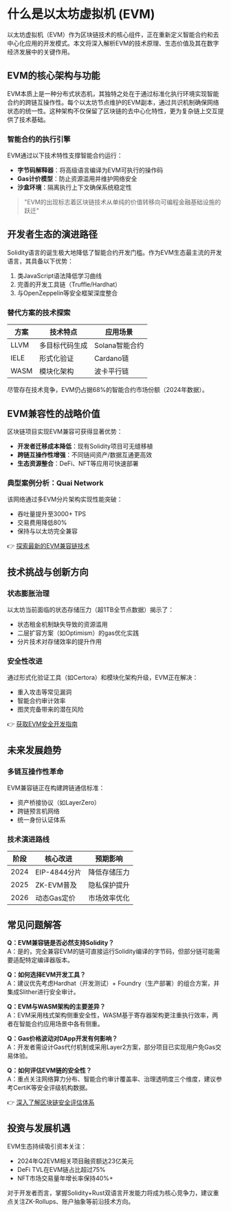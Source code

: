 # 什么是以太坊虚拟机 (EVM)

以太坊虚拟机（EVM）作为区块链技术的核心组件，正在重新定义智能合约和去中心化应用的开发模式。本文将深入解析EVM的技术原理、生态价值及其在数字经济发展中的关键作用。

## EVM的核心架构与功能

EVM本质上是一种分布式状态机，其独特之处在于通过标准化执行环境实现智能合约的跨链互操作性。每个以太坊节点维护的EVM副本，通过共识机制确保网络状态的统一性。这种架构不仅保留了区块链的去中心化特性，更为复杂链上交互提供了技术基础。

### 智能合约的执行引擎
EVM通过以下技术特性支撑智能合约运行：
- **字节码解释器**：将高级语言编译为EVM可执行的操作码
- **Gas计价模型**：防止资源滥用并维护网络安全
- **沙盒环境**：隔离执行上下文确保系统稳定性

> "EVM的出现标志着区块链技术从单纯的价值转移向可编程金融基础设施的跃迁"

## 开发者生态的演进路径

Solidity语言的诞生极大地降低了智能合约开发门槛。作为EVM生态最主流的开发语言，其具备以下优势：
1. 类JavaScript语法降低学习曲线
2. 完善的开发工具链（Truffle/Hardhat）
3. 与OpenZeppelin等安全框架深度整合

### 替代方案的技术探索
| 方案 | 技术特点 | 应用场景 |
|------|----------|----------|
| LLVM | 多目标代码生成 | Solana智能合约 |
| IELE | 形式化验证 | Cardano链 |
| WASM | 模块化架构 | 波卡平行链 |

尽管存在技术竞争，EVM仍占据68%的智能合约市场份额（2024年数据）。

## EVM兼容性的战略价值

区块链项目实现EVM兼容可获得显著优势：
- **开发者迁移成本降低**：现有Solidity项目可无缝移植
- **跨链互操作性增强**：不同链间资产/数据互通更高效
- **生态资源整合**：DeFi、NFT等应用可快速部署

### 典型案例分析：Quai Network
该网络通过多EVM分片架构实现性能突破：
- 吞吐量提升至3000+ TPS
- 交易费用降低80%
- 保持与以太坊完全兼容

👉 [探索最新的EVM兼容链技术](https://bit.ly/okx_welcome)

## 技术挑战与创新方向

### 状态膨胀治理
以太坊当前面临的状态存储压力（超1TB全节点数据）揭示了：
- 状态租金机制缺失导致的资源滥用
- 二层扩容方案（如Optimism）的gas优化实践
- 分片技术对存储效率的提升作用

### 安全性改进
通过形式化验证工具（如Certora）和模块化架构升级，EVM正在解决：
- 重入攻击等常见漏洞
- 智能合约审计效率
- 图灵完备带来的潜在风险

👉 [获取EVM安全开发指南](https://bit.ly/okx_welcome)

## 未来发展趋势

### 多链互操作性革命
EVM兼容链正在构建跨链通信标准：
- 资产桥接协议（如LayerZero）
- 跨链预言机网络
- 统一身份认证体系

### 技术演进路线
| 阶段 | 核心改进 | 预期影响 |
|------|----------|----------|
| 2024 | EIP-4844分片 | 降低存储压力 |
| 2025 | ZK-EVM普及 | 隐私保护提升 |
| 2026 | 动态Gas定价 | 市场效率优化 |

## 常见问题解答

**Q：EVM兼容链是否必然支持Solidity？**  
A：是的，完全兼容EVM的链可直接运行Solidity编译的字节码，但部分链可能需要适配特定编译器版本。

**Q：如何选择EVM开发工具？**  
A：建议优先考虑Hardhat（开发测试）+ Foundry（生产部署）的组合方案，并集成Slither进行安全审计。

**Q：EVM与WASM架构的主要差异？**  
A：EVM采用栈式架构侧重安全性，WASM基于寄存器架构更注重执行效率，两者在智能合约应用场景中各有侧重。

**Q：Gas价格波动对DApp开发有何影响？**  
A：开发者需设计Gas代付机制或采用Layer2方案，部分项目已实现用户免Gas交易体验。

**Q：如何评估EVM链的安全性？**  
A：重点关注网络算力分布、智能合约审计覆盖率、治理透明度三个维度，建议参考CertiK等安全评级机构数据。

👉 [深入了解区块链安全评估体系](https://bit.ly/okx_welcome)

## 投资与发展机遇

EVM生态持续吸引资本关注：
- 2024年Q2EVM相关项目融资额达23亿美元
- DeFi TVL在EVM链占比超过75%
- NFT市场交易量年增长率保持40%+

对于开发者而言，掌握Solidity+Rust双语言开发能力将成为核心竞争力，建议重点关注ZK-Rollups、账户抽象等前沿技术方向。